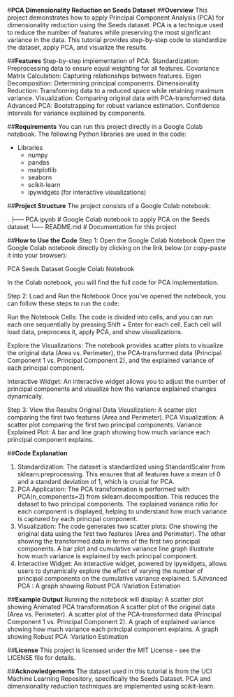 #**PCA Dimensionality Reduction on Seeds Dataset**
##**Overview**
This project demonstrates how to apply Principal Component Analysis (PCA) for dimensionality reduction using the Seeds dataset. PCA is a technique used to reduce the number of features while preserving the most significant variance in the data. This tutorial provides step-by-step code to standardize the dataset, apply PCA, and visualize the results.

##**Features**
Step-by-step implementation of PCA:
Standardization: Preprocessing data to ensure equal weighting for all features.
Covariance Matrix Calculation: Capturing relationships between features.
Eigen Decomposition: Determining principal components.
Dimensionality Reduction: Transforming data to a reduced space while retaining maximum variance.
Visualization: Comparing original data with PCA-transformed data.
Advanced PCA:
Bootstrapping for robust variance estimation.
Confidence intervals for variance explained by components.

##**Requirements**
You can run this project directly in a Google Colab notebook. The following Python libraries are used in the code:
* Libraries
  * numpy
  * pandas
  * matplotlib
  * seaborn
  * scikit-learn
  * ipywidgets (for interactive visualizations)
    
##**Project Structure**
The project consists of a Google Colab notebook:

.
├── PCA.ipynb    # Google Colab notebook to apply PCA on the Seeds dataset
└── README.md                  # Documentation for this project

##**How to Use the Code**
Step 1: Open the Google Colab Notebook
Open the Google Colab notebook directly by clicking on the link below (or copy-paste it into your browser):

PCA Seeds Dataset Google Colab Notebook

In the Colab notebook, you will find the full code for PCA implementation.

Step 2: Load and Run the Notebook
Once you've opened the notebook, you can follow these steps to run the code:

Run the Notebook Cells: The code is divided into cells, and you can run each one sequentially by pressing Shift + Enter for each cell. Each cell will load data, preprocess it, apply PCA, and show visualizations.

Explore the Visualizations: The notebook provides scatter plots to visualize the original data (Area vs. Perimeter), the PCA-transformed data (Principal Component 1 vs. Principal Component 2), and the explained variance of each principal component.

Interactive Widget: An interactive widget allows you to adjust the number of principal components and visualize how the variance explained changes dynamically.

Step 3: View the Results
Original Data Visualization: A scatter plot comparing the first two features (Area and Perimeter).
PCA Visualization: A scatter plot comparing the first two principal components.
Variance Explained Plot: A bar and line graph showing how much variance each principal component explains.

##**Code Explanation**
1. Standardization:
The dataset is standardized using StandardScaler from sklearn.preprocessing. This ensures that all features have a mean of 0 and a standard deviation of 1, which is crucial for PCA.
2. PCA Application:
The PCA transformation is performed with PCA(n_components=2) from sklearn.decomposition. This reduces the dataset to two principal components.
The explained variance ratio for each component is displayed, helping to understand how much variance is captured by each principal component.
3. Visualization:
The code generates two scatter plots:
One showing the original data using the first two features (Area and Perimeter).
The other showing the transformed data in terms of the first two principal components.
A bar plot and cumulative variance line graph illustrate how much variance is explained by each principal component.
4. Interactive Widget:
An interactive widget, powered by ipywidgets, allows users to dynamically explore the effect of varying the number of principal components on the cumulative variance explained.
5.Advanced PCA :
A graph showing Robust PCA :Variation Estimation

##**Example Output**
Running the notebook will display:
A scatter plot showing Animated PCA transformation
A scatter plot of the original data (Area vs. Perimeter).
A scatter plot of the PCA-transformed data (Principal Component 1 vs. Principal Component 2).
A graph of explained variance showing how much variance each principal component explains.
A graph showing Robust PCA :Variation Estimation

##**License**
This project is licensed under the MIT License - see the LICENSE file for details.

##**Acknowledgements**
The dataset used in this tutorial is from the UCI Machine Learning Repository, specifically the Seeds Dataset.
PCA and dimensionality reduction techniques are implemented using scikit-learn.
